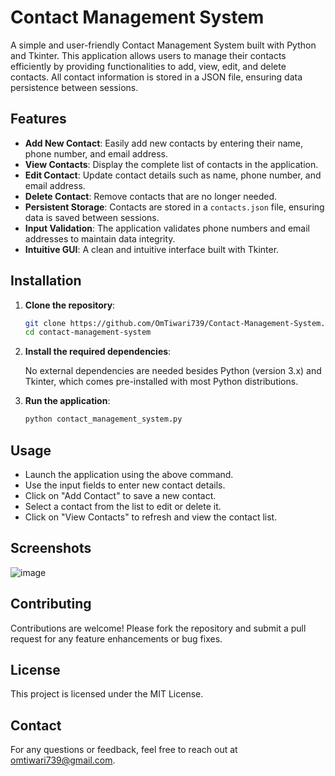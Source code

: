 # Contact Management System

A simple and user-friendly Contact Management System built with Python and Tkinter. This application allows users to manage their contacts efficiently by providing functionalities to add, view, edit, and delete contacts. All contact information is stored in a JSON file, ensuring data persistence between sessions.

## Features

- **Add New Contact**: Easily add new contacts by entering their name, phone number, and email address.
- **View Contacts**: Display the complete list of contacts in the application.
- **Edit Contact**: Update contact details such as name, phone number, and email address.
- **Delete Contact**: Remove contacts that are no longer needed.
- **Persistent Storage**: Contacts are stored in a `contacts.json` file, ensuring data is saved between sessions.
- **Input Validation**: The application validates phone numbers and email addresses to maintain data integrity.
- **Intuitive GUI**: A clean and intuitive interface built with Tkinter.

## Installation

1. **Clone the repository**:

   ```bash
   git clone https://github.com/OmTiwari739/Contact-Management-System.git
   cd contact-management-system
   ```

2. **Install the required dependencies**:

   No external dependencies are needed besides Python (version 3.x) and Tkinter, which comes pre-installed with most Python distributions.

3. **Run the application**:

   ```bash
   python contact_management_system.py
   ```

## Usage

- Launch the application using the above command.
- Use the input fields to enter new contact details.
- Click on "Add Contact" to save a new contact.
- Select a contact from the list to edit or delete it.
- Click on "View Contacts" to refresh and view the contact list.

## Screenshots

![image](https://github.com/user-attachments/assets/d8a62499-69f1-4133-b70f-8bfec509d9c7)


## Contributing

Contributions are welcome! Please fork the repository and submit a pull request for any feature enhancements or bug fixes.

## License

This project is licensed under the MIT License.

## Contact

For any questions or feedback, feel free to reach out at omtiwari739@gmail.com.
